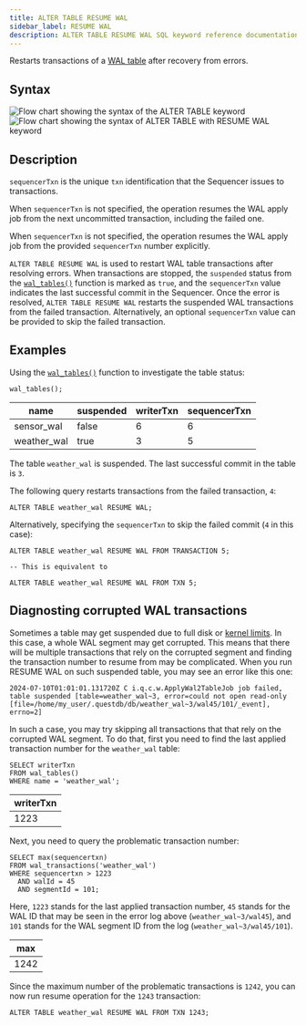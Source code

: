 ```yaml
---
title: ALTER TABLE RESUME WAL
sidebar_label: RESUME WAL
description: ALTER TABLE RESUME WAL SQL keyword reference documentation.
---
```


Restarts transactions of a [WAL table](/docs/concept/write-ahead-log/) after
recovery from errors.

## Syntax

![Flow chart showing the syntax of the ALTER TABLE keyword](/img/docs/diagrams/alterTable.svg)
![Flow chart showing the syntax of ALTER TABLE with RESUME WAL keyword](/img/docs/diagrams/alterTableResumeWal.svg)

## Description

`sequencerTxn` is the unique `txn` identification that the Sequencer issues to
transactions.

When `sequencerTxn` is not specified, the operation resumes the WAL apply job
from the next uncommitted transaction, including the failed one.

When `sequencerTxn` is not specified, the operation resumes the WAL apply job
from the provided `sequencerTxn` number explicitly.

`ALTER TABLE RESUME WAL` is used to restart WAL table transactions after
resolving errors. When transactions are stopped, the `suspended` status from the
[`wal_tables()`](/docs/reference/function/meta/#wal_tables) function is marked
as `true`, and the `sequencerTxn` value indicates the last successful commit in
the Sequencer. Once the error is resolved, `ALTER TABLE RESUME WAL` restarts the
suspended WAL transactions from the failed transaction. Alternatively, an
optional `sequencerTxn` value can be provided to skip the failed transaction.

## Examples

Using the [`wal_tables()`](/docs/reference/function/meta/#wal_tables) function
to investigate the table status:

```questdb-sql title="List all tables"
wal_tables();
```

| name        | suspended | writerTxn | sequencerTxn |
| ----------- | --------- | --------- | ------------ |
| sensor_wal  | false     | 6         | 6            |
| weather_wal | true      | 3         | 5            |

The table `weather_wal` is suspended. The last successful commit in the table is
`3`.

The following query restarts transactions from the failed transaction, `4`:

```questdb-sql
ALTER TABLE weather_wal RESUME WAL;
```

Alternatively, specifying the `sequencerTxn` to skip the failed commit (`4` in
this case):

```questdb-sql
ALTER TABLE weather_wal RESUME WAL FROM TRANSACTION 5;

-- This is equivalent to

ALTER TABLE weather_wal RESUME WAL FROM TXN 5;
```

## Diagnosting corrupted WAL transactions

Sometimes a table may get suspended due to full disk or [kernel limits](/docs/deployment/capacity-planning/#os-configuration). In this case, a whole WAL segment may get corrupted. This means that there will be multiple transactions that rely on the corrupted segment and finding the transaction number to resume from may be complicated. When you run RESUME WAL on such suspended table, you may see an error like this one:

```
2024-07-10T01:01:01.131720Z C i.q.c.w.ApplyWal2TableJob job failed, table suspended [table=weather_wal~3, error=could not open read-only [file=/home/my_user/.questdb/db/weather_wal~3/wal45/101/_event], errno=2]
```

In such a case, you may try skipping all transactions that that rely on the corrupted WAL segment. To do that, first you need to find the last applied transaction number for the `weather_wal` table:

```questdb-sql
SELECT writerTxn
FROM wal_tables()
WHERE name = 'weather_wal';
```

| writerTxn |
| --------- |
| 1223      |

Next, you need to query the problematic transaction number:

```questdb-sql
SELECT max(sequencertxn)
FROM wal_transactions('weather_wal')
WHERE sequencertxn > 1223
  AND walId = 45
  AND segmentId = 101;
```

Here, `1223` stands for the last applied transaction number, `45` stands for the WAL ID that may be seen in the error log above (`weather_wal~3/wal45`), and `101` stands for the WAL segment ID from the log (`weather_wal~3/wal45/101`).

| max  |
| ---- |
| 1242 |

Since the maximum number of the problematic transactions is `1242`, you can now run resume operation for the `1243` transaction:

```questdb-sql
ALTER TABLE weather_wal RESUME WAL FROM TXN 1243;
```
